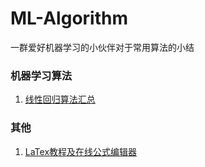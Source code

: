 # ML-Algorithm
一群爱好机器学习的小伙伴对于常用算法的小结

### 机器学习算法
1. [线性回归算法汇总](https://github.com/zuolinye/ML-Algorithm/blob/master/%E7%BA%BF%E6%80%A7%E5%9B%9E%E5%BD%92%EF%BC%88Linear%20Regression%EF%BC%89/%E7%BA%BF%E6%80%A7%E5%9B%9E%E5%BD%92%E7%AE%97%E6%B3%95%E6%B1%87%E6%80%BB.md)




### 其他
1. [LaTex教程及在线公式编辑器](https://github.com/zuolinye/ML-Algorithm/blob/master/LaTex%E6%95%99%E7%A8%8B%E5%8F%8A%E5%9C%A8%E7%BA%BF%E5%85%AC%E5%BC%8F%E7%BC%96%E8%BE%91%E5%99%A8.md)

